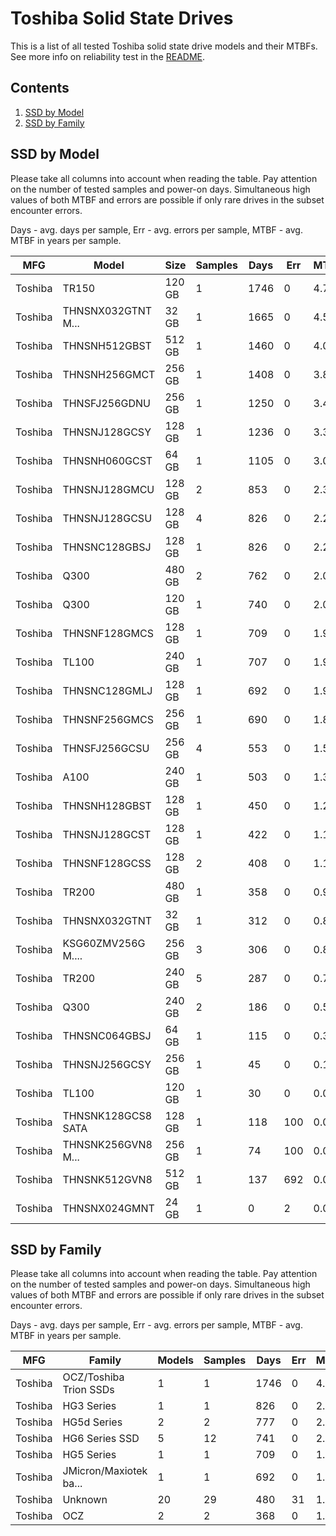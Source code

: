 Toshiba Solid State Drives
==========================

This is a list of all tested Toshiba solid state drive models and their MTBFs. See
more info on reliability test in the [README](https://github.com/bsdhw/SMART).

Contents
--------

1. [ SSD by Model  ](#ssd-by-model)
2. [ SSD by Family ](#ssd-by-family)

SSD by Model
------------

Please take all columns into account when reading the table. Pay attention on the
number of tested samples and power-on days. Simultaneous high values of both MTBF
and errors are possible if only rare drives in the subset encounter errors.

Days - avg. days per sample,
Err  - avg. errors per sample,
MTBF - avg. MTBF in years per sample.

| MFG       | Model              | Size   | Samples | Days  | Err   | MTBF |
|-----------|--------------------|--------|---------|-------|-------|------|
| Toshiba   | TR150              | 120 GB | 1       | 1746  | 0     | 4.79   |
| Toshiba   | THNSNX032GTNT M... | 32 GB  | 1       | 1665  | 0     | 4.56   |
| Toshiba   | THNSNH512GBST      | 512 GB | 1       | 1460  | 0     | 4.00   |
| Toshiba   | THNSNH256GMCT      | 256 GB | 1       | 1408  | 0     | 3.86   |
| Toshiba   | THNSFJ256GDNU      | 256 GB | 1       | 1250  | 0     | 3.43   |
| Toshiba   | THNSNJ128GCSY      | 128 GB | 1       | 1236  | 0     | 3.39   |
| Toshiba   | THNSNH060GCST      | 64 GB  | 1       | 1105  | 0     | 3.03   |
| Toshiba   | THNSNJ128GMCU      | 128 GB | 2       | 853   | 0     | 2.34   |
| Toshiba   | THNSNJ128GCSU      | 128 GB | 4       | 826   | 0     | 2.26   |
| Toshiba   | THNSNC128GBSJ      | 128 GB | 1       | 826   | 0     | 2.26   |
| Toshiba   | Q300               | 480 GB | 2       | 762   | 0     | 2.09   |
| Toshiba   | Q300               | 120 GB | 1       | 740   | 0     | 2.03   |
| Toshiba   | THNSNF128GMCS      | 128 GB | 1       | 709   | 0     | 1.94   |
| Toshiba   | TL100              | 240 GB | 1       | 707   | 0     | 1.94   |
| Toshiba   | THNSNC128GMLJ      | 128 GB | 1       | 692   | 0     | 1.90   |
| Toshiba   | THNSNF256GMCS      | 256 GB | 1       | 690   | 0     | 1.89   |
| Toshiba   | THNSFJ256GCSU      | 256 GB | 4       | 553   | 0     | 1.52   |
| Toshiba   | A100               | 240 GB | 1       | 503   | 0     | 1.38   |
| Toshiba   | THNSNH128GBST      | 128 GB | 1       | 450   | 0     | 1.23   |
| Toshiba   | THNSNJ128GCST      | 128 GB | 1       | 422   | 0     | 1.16   |
| Toshiba   | THNSNF128GCSS      | 128 GB | 2       | 408   | 0     | 1.12   |
| Toshiba   | TR200              | 480 GB | 1       | 358   | 0     | 0.98   |
| Toshiba   | THNSNX032GTNT      | 32 GB  | 1       | 312   | 0     | 0.86   |
| Toshiba   | KSG60ZMV256G M.... | 256 GB | 3       | 306   | 0     | 0.84   |
| Toshiba   | TR200              | 240 GB | 5       | 287   | 0     | 0.79   |
| Toshiba   | Q300               | 240 GB | 2       | 186   | 0     | 0.51   |
| Toshiba   | THNSNC064GBSJ      | 64 GB  | 1       | 115   | 0     | 0.32   |
| Toshiba   | THNSNJ256GCSY      | 256 GB | 1       | 45    | 0     | 0.12   |
| Toshiba   | TL100              | 120 GB | 1       | 30    | 0     | 0.08   |
| Toshiba   | THNSNK128GCS8 SATA | 128 GB | 1       | 118   | 100   | 0.00   |
| Toshiba   | THNSNK256GVN8 M... | 256 GB | 1       | 74    | 100   | 0.00   |
| Toshiba   | THNSNK512GVN8      | 512 GB | 1       | 137   | 692   | 0.00   |
| Toshiba   | THNSNX024GMNT      | 24 GB  | 1       | 0     | 2     | 0.00   |

SSD by Family
-------------

Please take all columns into account when reading the table. Pay attention on the
number of tested samples and power-on days. Simultaneous high values of both MTBF
and errors are possible if only rare drives in the subset encounter errors.

Days - avg. days per sample,
Err  - avg. errors per sample,
MTBF - avg. MTBF in years per sample.

| MFG       | Family                 | Models | Samples | Days  | Err   | MTBF |
|-----------|------------------------|--------|---------|-------|-------|------|
| Toshiba   | OCZ/Toshiba Trion SSDs | 1      | 1       | 1746  | 0     | 4.79   |
| Toshiba   | HG3 Series             | 1      | 1       | 826   | 0     | 2.26   |
| Toshiba   | HG5d Series            | 2      | 2       | 777   | 0     | 2.13   |
| Toshiba   | HG6 Series SSD         | 5      | 12      | 741   | 0     | 2.03   |
| Toshiba   | HG5 Series             | 1      | 1       | 709   | 0     | 1.94   |
| Toshiba   | JMicron/Maxiotek ba... | 1      | 1       | 692   | 0     | 1.90   |
| Toshiba   | Unknown                | 20     | 29      | 480   | 31    | 1.29   |
| Toshiba   | OCZ                    | 2      | 2       | 368   | 0     | 1.01   |
